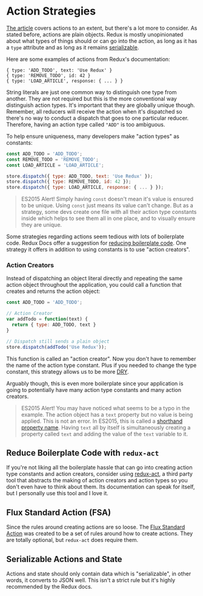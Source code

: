 # Action Strategies

[The article](https://css-tricks.com/learning-react-redux/) covers actions to an extent, but there's a lot more to consider. As stated before, actions are plain objects. Redux is mostly unopinionated about what types of things should or can go into the action, as long as it has a `type` attribute and as long as it remains [serializable](http://redux.js.org/docs/Glossary.html#action).

Here are some examples of actions from Redux's documentation:

```
{ type: 'ADD_TODO', text: 'Use Redux' }
{ type: 'REMOVE_TODO', id: 42 }
{ type: 'LOAD_ARTICLE', response: { ... } }
```

String literals are just one common way to distinguish one type from another. They are not required but this is the more conventional way distinguish action types. It's important that they are globally unique though. Remember, all reducers will receive the action when it's dispatched so there's no way to conduct a dispatch that goes to one particular reducer. Therefore, having an action type called `"ADD"` is too ambiguous.

To help ensure uniqueness, many developers make "action types" as constants:

```js
const ADD_TODO = 'ADD_TODO';
const REMOVE_TODO = 'REMOVE_TODO';
const LOAD_ARTICLE = 'LOAD_ARTICLE';

store.dispatch({ type: ADD_TODO, text: 'Use Redux' });
store.dispatch({ type: REMOVE_TODO, id: 42 });
store.dispatch({ type: LOAD_ARTICLE, response: { ... } });
```

> ES2015 Alert! Simply having `const` doesn't mean it's value is ensured to be unique. Using `const` just means its value can't change. But as a strategy, some devs create one file with all their action type constants inside which helps to see them all in one place, and to visually ensure they are unique.

Some strategies regarding actions seem tedious with lots of boilerplate code. Redux Docs offer a suggestion for [reducing boilerplate code](http://redux.js.org/docs/recipes/ReducingBoilerplate.html). One strategy it offers in addition to using constants is to use "action creators".

### Action Creators

Instead of dispatching an object literal directly and repeating the same action object throughout the application, you could call a function that creates and returns the action object:

```js
const ADD_TODO = 'ADD_TODO';

// Action Creator
var addTodo = function(text) {
  return { type: ADD_TODO, text }
}

// Dispatch still sends a plain object
store.dispatch(addTodo('Use Redux'));
```

This function is called an "action creator". Now you don't have to remember the name of the action type constant. Plus if you needed to change the type constant, this strategy allows us to be more [DRY](https://en.wikipedia.org/wiki/Don%27t_repeat_yourself).

Arguably though, this is even more boilerplate since your application is going to potentially have many action type constants and many action creators.

> ES2015 Alert! You may have noticed what seems to be a typo in the example. The action object has a `text` property but no value is being applied. This is not an error. In ES2015, this is called a [shorthand property name](https://developer.mozilla.org/en-US/docs/Web/JavaScript/Reference/Operators/Object_initializer#New_notations_in_ECMAScript_2015). Having `text` all by itself is simultaneously creating a property called `text` and adding the value of the `text` variable to it.

## Reduce Boilerplate Code with `redux-act`

If you're not liking all the boilerplate hassle that can go into creating action type constants and action creators, consider using [redux-act](https://github.com/pauldijou/redux-act), a third party tool that abstracts the making of action creators and action types so you don't even have to think about them. Its documentation can speak for itself, but I personally use this tool and I love it.

## Flux Standard Action (FSA)

Since the rules around creating actions are so loose. The [Flux Standard Action](https://github.com/acdlite/flux-standard-action) was created to be a set of rules around how to create actions. They are totally optional, but `redux-act` does require them.

## Serializable Actions and State

Actions and state should only contain data which is "serializable", in other words, it converts to JSON well. This isn't a strict rule but it's highly recommended by the Redux docs.
